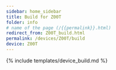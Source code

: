 ```yaml
---
sidebar: home_sidebar
title: Build for Z00T
folder: info
# name of the page (/{{permalink}}.html)
redirect_from: Z00T_build.html
permalink: /devices/Z00T/build
device: Z00T
---
```

{% include templates/device_build.md %}
